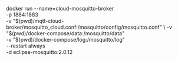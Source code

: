 docker run --name=cloud-mosquitto-broker \
 -p 1884:1883 \
 -v "$(pwd)/mqtt-cloud-broker/mosquitto_cloud.conf:/mosquitto/config/mosquitto.conf" \
  -v "$(pwd)/docker-compose/data:/mosquitto/data" \
 -v "$(pwd)/docker-compose/log:/mosquitto/log" \
 --restart always \
 -d eclipse-mosquitto:2.0.12
